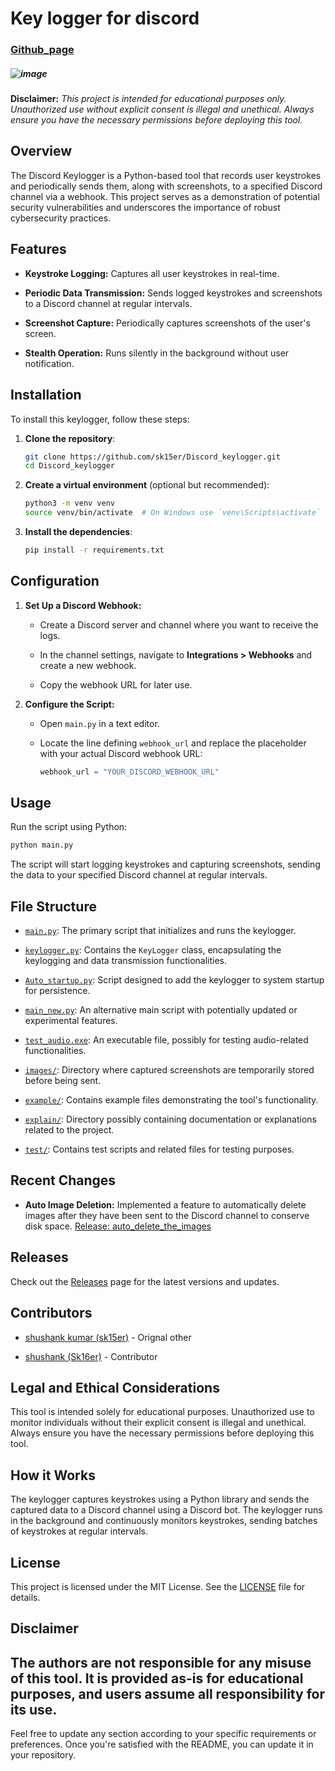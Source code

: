 # Key logger for discord
### [Github_page](https://sk15er.github.io/Discord_keylogger/)
##### ![image](https://github.com/user-attachments/assets/e2cca18c-0593-40bd-997e-0b15f9b868d3)


**Disclaimer:** _This project is intended for educational purposes only. Unauthorized use without explicit consent is illegal and unethical. Always ensure you have the necessary permissions before deploying this tool._

## Overview

The Discord Keylogger is a Python-based tool that records user keystrokes and periodically sends them, along with screenshots, to a specified Discord channel via a webhook. This project serves as a demonstration of potential security vulnerabilities and underscores the importance of robust cybersecurity practices.

## Features

-   **Keystroke Logging:** Captures all user keystrokes in real-time.
    
-   **Periodic Data Transmission:** Sends logged keystrokes and screenshots to a Discord channel at regular intervals.
    
-   **Screenshot Capture:** Periodically captures screenshots of the user's screen.
    
-   **Stealth Operation:** Runs silently in the background without user notification.
    

## Installation
To install this keylogger, follow these steps:

1. **Clone the repository**:
    ```bash
    git clone https://github.com/sk15er/Discord_keylogger.git
    cd Discord_keylogger
    ```

2. **Create a virtual environment** (optional but recommended):
    ```bash
    python3 -m venv venv
    source venv/bin/activate  # On Windows use `venv\Scripts\activate`
    ```

3. **Install the dependencies**:
    ```bash
    pip install -r requirements.txt
    ```
## Configuration

1.  **Set Up a Discord Webhook:**
    
    -   Create a Discord server and channel where you want to receive the logs.
        
    -   In the channel settings, navigate to **Integrations > Webhooks** and create a new webhook.
        
    -   Copy the webhook URL for later use.
        
2.  **Configure the Script:**
    
    -   Open `main.py` in a text editor.
        
    -   Locate the line defining `webhook_url` and replace the placeholder with your actual Discord webhook URL:
        
        ```python
        webhook_url = "YOUR_DISCORD_WEBHOOK_URL"
        
        ```
        

## Usage

Run the script using Python:

```bash
python main.py

```

The script will start logging keystrokes and capturing screenshots, sending the data to your specified Discord channel at regular intervals.

## File Structure

-   [`main.py`](https://github.com/sk15er/Discord_keylogger/blob/main/main.py): The primary script that initializes and runs the keylogger.
    
-   [`keylogger.py`](https://github.com/sk15er/Discord_keylogger/blob/main/keylogger.py): Contains the `KeyLogger` class, encapsulating the keylogging and data transmission functionalities.
    
-   [`Auto_startup.py`](https://github.com/sk15er/Discord_keylogger/blob/main/Auto_startup.py): Script designed to add the keylogger to system startup for persistence.
    
-   [`main_new.py`](https://github.com/sk15er/Discord_keylogger/blob/main/main_new.py): An alternative main script with potentially updated or experimental features.
    
-   [`test_audio.exe`](https://github.com/sk15er/Discord_keylogger/blob/main/test_audio.exe): An executable file, possibly for testing audio-related functionalities.
    
-   [`images/`](https://github.com/sk15er/Discord_keylogger/tree/main/images): Directory where captured screenshots are temporarily stored before being sent.
    
-   [`example/`](https://github.com/sk15er/Discord_keylogger/tree/main/example): Contains example files demonstrating the tool's functionality.
    
-   [`explain/`](https://github.com/sk15er/Discord_keylogger/tree/main/explain): Directory possibly containing documentation or explanations related to the project.
    
-   [`test/`](https://github.com/sk15er/Discord_keylogger/tree/main/test): Contains test scripts and related files for testing purposes.
    

## Recent Changes

-   **Auto Image Deletion:** Implemented a feature to automatically delete images after they have been sent to the Discord channel to conserve disk space. [Release: auto_delete_the_images](https://github.com/sk15er/Discord_keylogger/releases/tag/auto_delete_the_images)

## Releases
Check out the [Releases](https://github.com/sk15er/Discord_keylogger/releases) page for the latest versions and updates.

    

## Contributors

-   [shushank kumar (sk15er)](https://github.com/sk15er) - Orignal other
    
-   [shushank (Sk16er)](https://github.com/Sk16er) - Contributor 
    

## Legal and Ethical Considerations

This tool is intended solely for educational purposes. Unauthorized use to monitor individuals without their explicit consent is illegal and unethical. Always ensure you have the necessary permissions before deploying this tool.

## How it Works
The keylogger captures keystrokes using a Python library and sends the captured data to a Discord channel using a Discord bot. The keylogger runs in the background and continuously monitors keystrokes, sending batches of keystrokes at regular intervals.
## License
This project is licensed under the MIT License. See the [LICENSE](LICENSE) file for details.


## Disclaimer

The authors are not responsible for any misuse of this tool. It is provided as-is for educational purposes, and users assume all responsibility for its use.
---

Feel free to update any section according to your specific requirements or preferences. Once you're satisfied with the README, you can update it in your repository.
